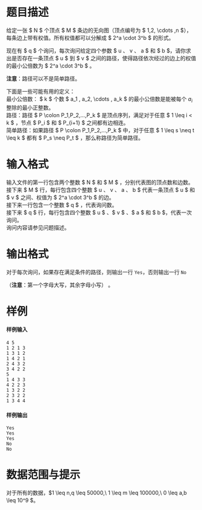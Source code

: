 
# 题目描述

给定一张 $ N $ 个顶点 $ M $ 条边的无向图（顶点编号为 $ 1,2, \cdots ,n $），每条边上带有权值。所有权值都可以分解成 $ 2^a \cdot 3^b $ 的形式。

现在有 $ q $ 个询问，每次询问给定四个参数 $ u $、$ v $、$ a $ 和 $ b $，请你求出是否存在一条顶点 $ u $ 到 $ v $ 之间的路径，使得路径依次经过的边上的权值的最小公倍数为 $ 2^a \cdot 3^b $ 。

**注意**：路径可以不是简单路径。


下面是一些可能有用的定义：  
最小公倍数： $ k $ 个数 $ a_1 , a_2, \cdots , a_k $ 的最小公倍数是能被每个 $a_i$ 整除的最小正整数。  
路径：路径 $ P \colon P_1,P_2,…,P_k $ 是顶点序列，满足对于任意 $ 1 \leq i < k $ ，节点 $ P_i $ 和 $ P_{i+1} $ 之间都有边相连。  
简单路径：如果路径 $ P \colon P_1,P_2,…,P_k $ 中，对于任意 $ 1 \leq s \neq t \leq k $ 都有 $ P_s \neq P_t $ ，那么称路径为简单路径。

# 输入格式

输入文件的第一行包含两个整数 $ N $ 和 $ M $ ，分别代表图的顶点数和边数。  
接下来 $ M $ 行，每行包含四个整数 $ u $、$ v $、$ a $、$ b $ 代表一条顶点 $ u $ 和 $ v $ 之间、权值为 $ 2^a \cdot 3^b $ 的边。  
接下来一行包含一个整数 $ q $ ，代表询问数。  
接下来 $ q $ 行，每行包含四个整数 $ u $ 、$ v $ 、$ a $  和 $ b $，代表一次询问。  
询问内容请参见问题描述。

# 输出格式

对于每次询问，如果存在满足条件的路径，则输出一行 ``Yes``，否则输出一行 ``No``

（**注意**：第一个字母大写，其余字母小写） 。

# 样例

#### 样例输入
```plain
4 5 
1 2 1 3 
1 3 1 2 
1 4 2 1 
2 4 3 2 
3 4 2 2 
5 
1 4 3 3 
4 2 2 3 
1 3 2 2 
2 3 2 2 
1 3 4 4
```

#### 样例输出
```plain
Yes 
Yes 
Yes 
No 
No
```

# 数据范围与提示

对于所有的数据，$1 \leq n,q \leq 50000,\ 1 \leq m \leq 100000,\ 0 \leq a,b \leq 10^9 $。

